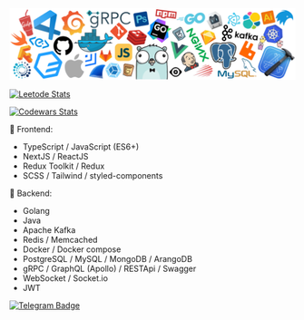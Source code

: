 [![](https://github.com/armanokka/armanokka/blob/main/header.png)](https://github.com/armanokka/)

[![Leetode Stats](https://leetcard.jacoblin.cool/armanokka)](https://leetcode.com/u/armanokka/)

[![Codewars Stats](https://www.codewars.com/users/armanokka/badges/large)](https://www.codewars.com/users/armanokka/)

🌝  Frontend:
- TypeScript / JavaScript (ES6+)
- NextJS / ReactJS
- Redux Toolkit / Redux  
- SCSS / Tailwind / styled-components

🌚  Backend:
- Golang
- Java
- Apache Kafka
- Redis / Memcached
- Docker / Docker compose
- PostgreSQL / MySQL / MongoDB / ArangoDB
- gRPC / GraphQL (Apollo) / RESTApi / Swagger
- WebSocket / Socket.io
- JWT

[![Telegram Badge](https://img.shields.io/badge/-t.me/armanokka-blue?style=plastic&logo=telegram&logoColor=white&link=https://t.me/armanokka)](https://t.me/armanokka)
